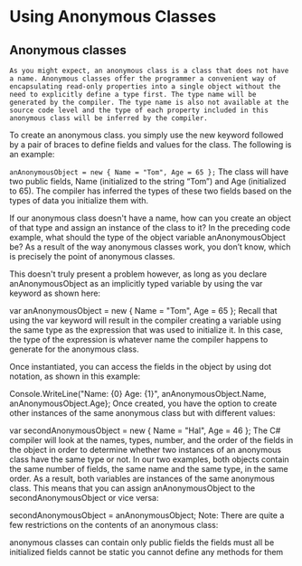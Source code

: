 # Using Anonymous Classes
## Anonymous classes
    As you might expect, an anonymous class is a class that does not have a name. Anonymous classes offer the programmer a convenient way of encapsulating read-only properties into a single object without the need to explicitly define a type first. The type name will be generated by the compiler. The type name is also not available at the source code level and the type of each property included in this anonymous class will be inferred by the compiler.

  To create an anonymous class. you simply use the new keyword followed by a pair of braces to define fields and values for the class. The following is an example:

``` anAnonymousObject = new { Name = "Tom", Age = 65 }; ```
The class will have two public fields, Name (initialized to the string “Tom”) and Age (initialized to 65). The compiler has inferred the types of these two fields based on the types of data you initialize them with.

If our anonymous class doesn't have a name, how can you create an object of that type and assign an instance of the class to it? In the preceding code example, what should the type of the object variable anAnonymousObject be? As a result of the way anonymous classes work, you don’t know, which is precisely the point of anonymous classes.

This doesn't truly present a problem however, as long as you declare anAnonymousObject as an implicitly typed variable by using the var keyword as shown here:

var anAnonymousObject = new { Name = "Tom", Age = 65 };
Recall that using the var keyword will result in the compiler creating a variable using the same type as the expression that was used to initialize it. In this case, the type of the expression is whatever name the compiler happens to generate for the anonymous class.

Once instantiated, you can access the fields in the object by using dot notation, as shown in this example:

Console.WriteLine("Name: {0} Age: {1}", anAnonymousObject.Name, anAnonymousObject.Age};
Once created, you have the option to create other instances of the same anonymous class but with different values:

var secondAnonymousObject = new { Name = "Hal", Age = 46 };
The C# compiler will look at the names, types, number, and the order of the fields in the object in order to determine whether two instances of an anonymous class have the same type or not. In our two examples, both objects contain the same number of fields, the same name and the same type, in the same order. As a result, both variables are instances of the same anonymous class. This means that you can assign anAnonymousObject to the secondAnonymousObject or vice versa:

secondAnonymousObject = anAnonymousObject;
Note: There are quite a few restrictions on the contents of an anonymous class:

anonymous classes can contain only public fields
the fields must all be initialized
fields cannot be static
you cannot define any methods for them
